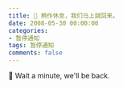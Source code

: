 ```yaml
---
title: 🍵 稍作休息，我们马上就回来。
date: 2008-05-30 00:00:00
categories:
- 暂停通知
tags: 暂停通知
comments: false
---
```


🍵 Wait a minute, we'll be back.